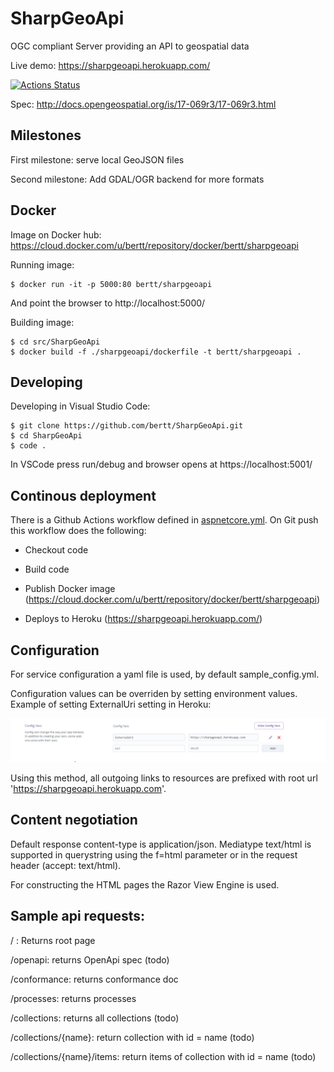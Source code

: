# SharpGeoApi

OGC compliant Server providing an API to geospatial data 

Live demo: https://sharpgeoapi.herokuapp.com/

[![Actions Status](https://github.com/bertt/SharpGeoApi/workflows/SharpGeoApi%20build/badge.svg)](https://github.com/bertt/SharpGeoApi/actions)

Spec: http://docs.opengeospatial.org/is/17-069r3/17-069r3.html

## Milestones

First milestone: serve local GeoJSON files 

Second milestone: Add GDAL/OGR backend for more formats 

## Docker 

Image on Docker hub: https://cloud.docker.com/u/bertt/repository/docker/bertt/sharpgeoapi

Running image:

```
$ docker run -it -p 5000:80 bertt/sharpgeoapi 
```

And point the browser to http://localhost:5000/

Building image: 

```
$ cd src/SharpGeoApi
$ docker build -f ./sharpgeoapi/dockerfile -t bertt/sharpgeoapi .
```

## Developing

Developing in Visual Studio Code:

```
$ git clone https://github.com/bertt/SharpGeoApi.git
$ cd SharpGeoApi
$ code .
```

In VSCode press run/debug and browser opens at https://localhost:5001/

## Continous deployment

There is a Github Actions workflow defined in [aspnetcore.yml](.github/workflows/aspnetcore.yml). On Git push
this workflow does the following:

- Checkout code

- Build code

- Publish Docker image (https://cloud.docker.com/u/bertt/repository/docker/bertt/sharpgeoapi)

- Deploys to Heroku (https://sharpgeoapi.herokuapp.com/)

## Configuration

For service configuration a yaml file is used, by default sample_config.yml.

Configuration values can be overriden by setting environment values. Example of setting ExternalUri setting
in Heroku:

![alt text](external_uri_settings.png "External Uri settings")

Using this method, all outgoing links to resources are prefixed with root url 'https://sharpgeoapi.herokuapp.com'.

## Content negotiation

Default response content-type is application/json. Mediatype text/html is supported in querystring using the f=html parameter or in the request header (accept: text/html).

For constructing the HTML pages the Razor View Engine is used.

## Sample api requests:

/ : Returns root page

/openapi: returns OpenApi spec (todo)

/conformance: returns conformance doc

/processes: returns processes 

/collections: returns all collections (todo)

/collections/{name}: return collection with id = name (todo)

/collections/{name}/items: return items of collection with id = name (todo)
